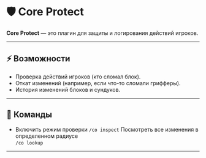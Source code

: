 # 🛡 Core Protect

**Core Protect** — это плагин для защиты и логирования действий игроков.

---

## ⚡ Возможности
- Проверка действий игроков (кто сломал блок).  
- Откат изменений (например, если что-то сломали грифферы).  
- История изменений блоков и сундуков.  

---

## 🔧 Команды
- Включить режим проверки 
`/co inspect`
Посмотреть все изменения в определенном радиусе  
`/co lookup`

---
